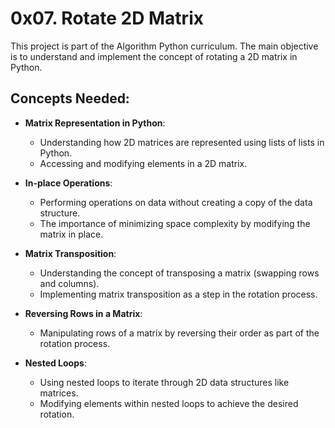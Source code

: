 # 0x07. Rotate 2D Matrix

This project is part of the Algorithm Python curriculum. The main objective is to understand and implement the concept of rotating a 2D matrix in Python.

## Concepts Needed:

- **Matrix Representation in Python**:

  - Understanding how 2D matrices are represented using lists of lists in Python.
  - Accessing and modifying elements in a 2D matrix.

- **In-place Operations**:

  - Performing operations on data without creating a copy of the data structure.
  - The importance of minimizing space complexity by modifying the matrix in place.

- **Matrix Transposition**:

  - Understanding the concept of transposing a matrix (swapping rows and columns).
  - Implementing matrix transposition as a step in the rotation process.

- **Reversing Rows in a Matrix**:

  - Manipulating rows of a matrix by reversing their order as part of the rotation process.

- **Nested Loops**:
  - Using nested loops to iterate through 2D data structures like matrices.
  - Modifying elements within nested loops to achieve the desired rotation.
